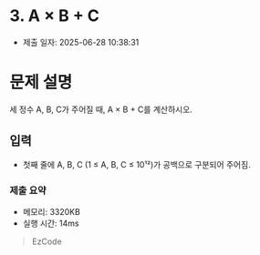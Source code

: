 # 3. A × B + C
- 제출 일자: 2025-06-28 10:38:31

# 문제 설명

세 정수 A, B, C가 주어질 때, A × B + C를 계산하시오.

## 입력
- 첫째 줄에 A, B, C (1 ≤ A, B, C ≤ 10¹²)가 공백으로 구분되어 주어짐.


### 제출 요약
- 메모리: 3320KB
- 실행 시간: 14ms

> EzCode
